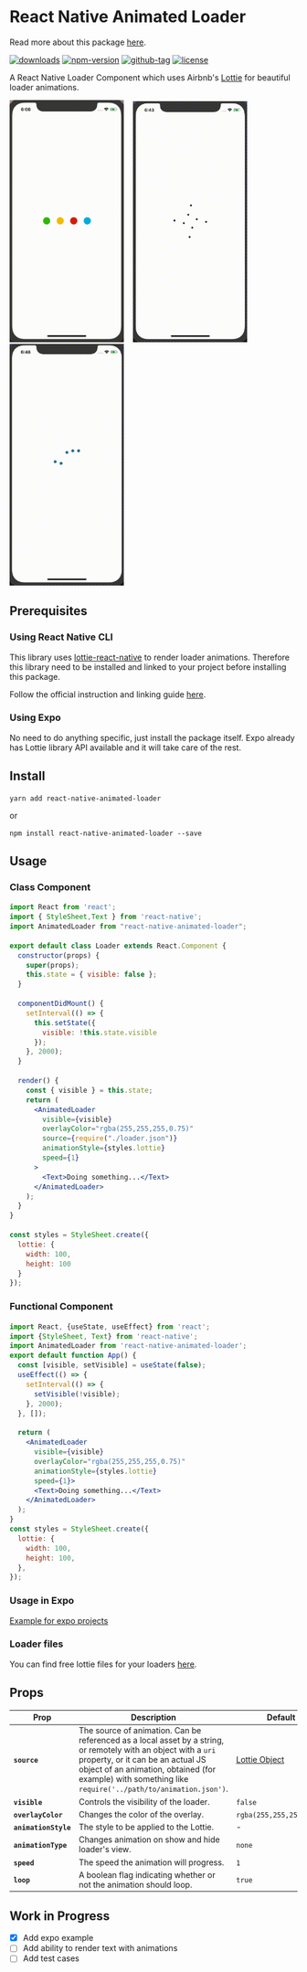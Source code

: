 # React Native Animated Loader 

Read more about this package [here](https://www.freecodecamp.org/news/how-to-create-a-beautifully-animated-loader-in-react-native-21da37a8f6b0/).

[![downloads](https://img.shields.io/npm/dt/react-native-animated-loader.svg)](http://npm-stats.com/~packages/react-native-animated-loader)
[![npm-version](https://img.shields.io/npm/v/react-native-animated-loader.svg)](https://www.npmjs.com/package/react-native-animated-loader)
[![github-tag](https://img.shields.io/github/tag/vikrantnegi/react-native-animated-loader.svg?maxAge=1800)](https://github.com/vikrantnegi/react-native-animated-loader/)
[![license](https://img.shields.io/github/license/vikrantnegi/react-native-animated-loader.svg?maxAge=1800)](https://yarnpkg.com/en/package/react-native-animated-loader)

A React Native Loader Component which uses Airbnb's [Lottie](https://github.com/react-native-community/lottie-react-native) for beautiful loader animations.

<img src="./assets/loader1.gif" width="200"> &nbsp;&nbsp;
<img src="./assets/loader2.gif" width="200"> &nbsp;&nbsp;
<img src="./assets/loader3.gif" width="200">


## Prerequisites
### Using React Native CLI
This library uses [lottie-react-native](https://github.com/react-native-community/lottie-react-native) to render loader animations. Therefore this library need to be installed and linked to your project before installing this package.

Follow the official instruction and linking guide [here](https://github.com/react-native-community/lottie-react-native/blob/master/README.md#getting-started).

### Using Expo
No need to do anything specific, just install the package itself. Expo already has Lottie library API available and it will take care of the rest.

## Install

```
yarn add react-native-animated-loader
```
or
```
npm install react-native-animated-loader --save
```

## Usage
### Class Component
```jsx
import React from 'react';
import { StyleSheet,Text } from 'react-native';
import AnimatedLoader from "react-native-animated-loader";

export default class Loader extends React.Component {
  constructor(props) {
    super(props);
    this.state = { visible: false };
  }

  componentDidMount() {
    setInterval(() => {
      this.setState({
        visible: !this.state.visible
      });
    }, 2000);
  }

  render() {
    const { visible } = this.state;
    return (
      <AnimatedLoader
        visible={visible}
        overlayColor="rgba(255,255,255,0.75)"
        source={require("./loader.json")}
        animationStyle={styles.lottie}
        speed={1}
      >
        <Text>Doing something...</Text>
      </AnimatedLoader>
    );
  }
}

const styles = StyleSheet.create({
  lottie: {
    width: 100,
    height: 100
  }
});
```
### Functional Component

```jsx
import React, {useState, useEffect} from 'react';
import {StyleSheet, Text} from 'react-native';
import AnimatedLoader from 'react-native-animated-loader';
export default function App() {
  const [visible, setVisible] = useState(false);
  useEffect(() => {
    setInterval(() => {
      setVisible(!visible);
    }, 2000);
  }, []);

  return (
    <AnimatedLoader
      visible={visible}
      overlayColor="rgba(255,255,255,0.75)"
      animationStyle={styles.lottie}
      speed={1}>
      <Text>Doing something...</Text>
    </AnimatedLoader>
  );
}
const styles = StyleSheet.create({
  lottie: {
    width: 100,
    height: 100,
  },
});

```

### Usage in Expo
[Example for expo projects](https://snack.expo.dev/tTSGEcb5J)

### Loader files

You can find free lottie files for your loaders [here](https://lottiefiles.com/search?q=loader).

## Props

| Prop | Description | Default |
|---|---|---|
|**`source`**| The source of animation. Can be referenced as a local asset by a string, or remotely with an object with a `uri` property, or it can be an actual JS object of an animation, obtained (for example) with something like `require('../path/to/animation.json')`. | [Lottie Object](https://lottiefiles.com/1531-loader) |
|**`visible`**| Controls the visibility of the loader. | `false` |
|**`overlayColor`**| Changes the color of the overlay. | `rgba(255,255,255,0.75)` |
|**`animationStyle`**| The style to be applied to the Lottie. | - |
|**`animationType`**| Changes animation on show and hide loader's view. | `none` |
|**`speed`**| The speed the animation will progress. | `1` |
|**`loop`**| A boolean flag indicating whether or not the animation should loop. | `true` |

## Work in Progress
- [x] Add expo example
- [ ] Add ability to render text with animations
- [ ] Add test cases

